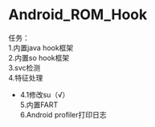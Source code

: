 # Android_ROM_Hook
任务：<br>
1.内置java hook框架<br>
2.内置so hook框架<br>
3.svc检测<br>
4.特征处理<br>
- 4.1修改su（√）<br>
5.内置FART<br>
6.Android profiler打印日志<br>
